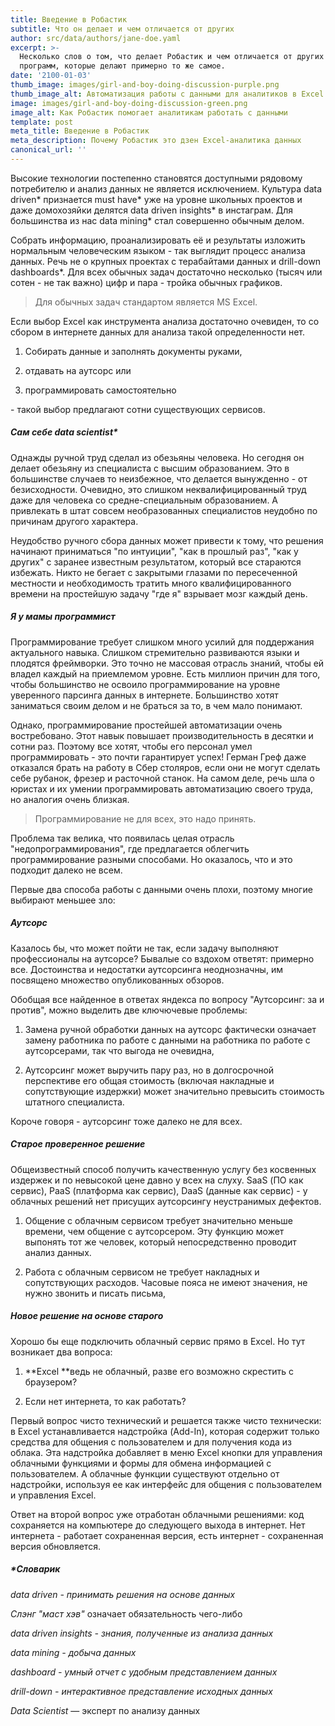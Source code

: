 ```yaml
---
title: Введение в Робастик
subtitle: Что он делает и чем отличается от других
author: src/data/authors/jane-doe.yaml
excerpt: >-
  Несколько слов о том, что делает Робастик и чем отличается от других похожих
  программ, которые делают примерно то же самое.
date: '2100-01-03'
thumb_image: images/girl-and-boy-doing-discussion-purple.png
thumb_image_alt: Автоматизация работы с данными для аналитиков в Excel
image: images/girl-and-boy-doing-discussion-green.png
image_alt: Как Робастик помогает аналитикам работать с данными
template: post
meta_title: Введение в Робастик
meta_description: Почему Робастик это дзен Excel-аналитика данных
canonical_url: ''
---
```

Высокие технологии постепенно становятся доступными рядовому потребителю и анализ данных не является исключением. Культура data driven\* признается must have\* уже на уровне школьных проектов и даже домохозяйки делятся data driven insights\* в инстаграм. Для большинства из нас data mining\* стал совершенно обычным делом.

Собрать информацию, проанализировать её и результаты изложить нормальным человеческим языком - так выглядит процесс анализа данных. Речь не о крупных проектах с терабайтами данных и drill-down dashboards\*. Для всех обычных задач достаточно несколько (тысяч или сотен - не так важно) цифр и пара - тройка обычных графиков.

> Для обычных задач стандартом является MS Excel.

Если выбор Excel как инструмента анализа достаточно очевиден, то со сбором в интернете данных для анализа такой определенности нет.

1.  Собирать данные и заполнять документы руками,

2.  отдавать на аутсорс или

3.  программировать самостоятельно

\- такой выбор предлагают сотни существующих сервисов.

##### Сам себе data scientist\*

Однажды ручной труд сделал из обезьяны человека. Но сегодня он делает обезьяну из специалиста с высшим образованием. Это в большинстве случаев то неизбежное, что делается вынужденно - от безисходности. Очевидно, это слишком неквалифицированный труд даже для человека со средне-специальным образованием. А привлекать в штат совсем необразованных специалистов неудобно по причинам другого характера.

Неудобство ручного сбора данных может привести к тому, что решения начинают приниматься "по интуиции", "как в прошлый раз", "как у других" с заранее известным результатом, который все стараются избежать. Никто не бегает с закрытыми глазами по пересеченной местности и необходимость тратить много квалифицированного времени на простейшую задачу "где я" взрывает мозг каждый день.

##### Я у мамы программист

Программирование требует слишком много усилий для поддержания актуального навыка. Слишком стремительно развиваются языки и плодятся фреймворки. Это точно не массовая отрасль знаний, чтобы ей владел каждый на приемлемом уровне. Есть миллион причин для того, чтобы большинство не освоило программирование на уровне уверенного парсинга данных в интернете. Большинство хотят заниматься своим делом и не браться за то, в чем мало понимают.

Однако, программирование простейшей автоматизации очень востребовано. Этот навык повышает производительность в десятки и сотни раз. Поэтому все хотят, чтобы его персонал умел программировать - это почти гарантирует успех! Герман Греф даже отказался брать на работу в Сбер столяров, если они не могут сделать себе рубанок, фрезер и расточной станок. На самом деле, речь шла о юристах и их умении программировать автоматизацию своего труда, но аналогия очень близкая.

> Программирование не для всех, это надо принять.

Проблема так велика, что появилась целая отрасль "недопрограммирования", где предлагается облегчить программирование разными способами. Но оказалось, что и это подходит далеко не всем.

Первые два способа работы с данными очень плохи, поэтому многие выбирают меньшее зло:

##### Аутсорс

Казалось бы, что может пойти не так, если задачу выполняют профессионалы на аутсорсе? Бывалые со вздохом ответят: примерно все. Достоинства и недостатки аутсорсинга неоднозначны, им посвящено множество опубликованных обзоров.

Обобщая все найденное в ответах яндекса по вопросу "Аутсорсинг: за и против", можно выделить две ключючевые проблемы:

1.  Замена ручной обработки данных на аутсорс фактически означает замену работника по работе с данными на работника по работе с аутсорсерами, так что выгода не очевидна,

2.  Аутсорсинг может выручить пару раз, но в долгосрочной перспективе его общая стоимость (включая накладные и сопутствующие издержки) может значительно превысить стоимость штатного специалиста.

Короче говоря - аутсорсинг тоже далеко не для всех.

##### Старое проверенное решение

Общеизвестный способ получить качественную услугу без косвенных издержек и по невысокой цене давно у всех на слуху. SaaS (ПО как сервис), PaaS (платформа как сервис), DaaS (данные как сервис) - у облачных решений нет присущих аутсорсингу неустранимых дефектов.

1.  Общение с облачным сервисом требует значительно меньше времени, чем общение с аутсорсером. Эту функцию может выпонять тот же человек, который непосредственно проводит анализ данных.

2.  Работа с облачным сервисом не требует накладных и сопутствующих расходов. Часовые пояса не имеют значения, не нужно звонить и писать письма,

##### Новое решение на основе старого

Хорошо бы еще подключить облачный сервис прямо в Excel. Но тут возникает два вопроса:

1.  **Excel **ведь не облачный, разве его возможно скрестить с браузером?

2.  Если нет интернета, то как работать?

Первый вопрос чисто технический и решается также чисто технически: в Excel устанавливается надстройка (Add-In), которая содержит только средства для общения с пользователем и для получения кода из облака. Эта надстройка добавляет в меню Excel кнопки для управления облачными функциями и формы для обмена информацией с пользователем. А облачные функции существуют отдельно от надстройки, используя ее как интерфейс для общения с пользователем и управления Excel. 

Ответ на второй вопрос уже отработан облачными решениями: код сохраняется на компьютере до следующего выхода в интернет. Нет интернета - работает сохраненная версия, есть интернет - сохраненная версия обновляется.

##### \*Словарик

*data driven - принимать решения на основе данных*

*Слэнг "маст хэв"* означает обязательность чего-либо

*data driven insights - знания, полученные из анализа данных*

*data mining - добыча данных*

*dashboard - умный отчет с удобным представлением данных*

*drill-down - интерактивное представление исходных данных*

*Data Scientist* — эксперт по анализу данных
